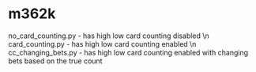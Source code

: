 # m362k

no_card_counting.py - has high low card counting disabled \n
card_counting.py - has high low card counting enabled \n
cc_changing_bets.py - has high low card counting enabled with changing bets based on the true count